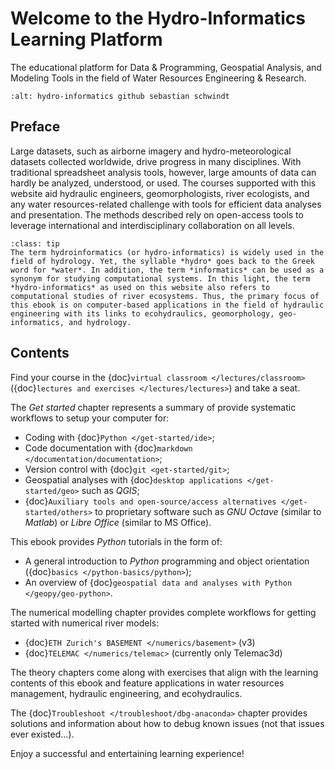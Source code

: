
# Welcome to the Hydro-Informatics Learning Platform

The educational platform for Data & Programming, Geospatial Analysis, and Modeling Tools in the field of Water Resources Engineering & Research.

```{image} img//icons/banner-logo.jpg
:alt: hydro-informatics github sebastian schwindt
```

## Preface

Large datasets, such as airborne imagery and hydro-meteorological datasets collected worldwide, drive progress in many disciplines. With traditional spreadsheet analysis tools, however, large amounts of data can hardly be analyzed, understood, or used. The courses supported with this website aid hydraulic engineers, geomorphologists, river ecologists, and any water resources-related challenge with tools for efficient data analyses and presentation. The methods described rely on open-access tools to leverage international and interdisciplinary collaboration on all levels.

```{admonition} What does Hydro-informatics stand for?
:class: tip
The term hydroinformatics (or hydro-informatics) is widely used in the field of hydrology. Yet, the syllable *hydro* goes back to the Greek word for *water*. In addition, the term *informatics* can be used as a synonym for studying computational systems. In this light, the term *hydro-informatics* as used on this website also refers to computational studies of river ecosystems. Thus, the primary focus of this ebook is on computer-based applications in the field of hydraulic engineering with its links to ecohydraulics, geomorphology, geo-informatics, and hydrology.
```

## Contents

Find your course in the {doc}`virtual classroom </lectures/classroom>` ({doc}`lectures and exercises </lectures/lectures>`) and take a seat.

The *Get started* chapter represents a summary of provide systematic workflows to setup your computer for:

- Coding with {doc}`Python </get-started/ide>`;
- Code documentation with {doc}`markdown </documentation/documentation>`;
- Version control with {doc}`git <get-started/git>`;
- Geospatial analyses with {doc}`desktop applications </get-started/geo>` such as *QGIS*;
-  {doc}`Auxiliary tools and open-source/access alternatives </get-started/others>` to proprietary software such as *GNU Octave* (similar to *Matlab*) or *Libre Office* (similar to MS Office).

This ebook provides *Python* tutorials in the form of:

- A general introduction to *Python* programming and object orientation ({doc}`basics </python-basics/python>`);
- An overview of {doc}`geospatial data and analyses with Python </geopy/geo-python>`.

The numerical modelling chapter provides complete workflows for getting started with numerical river models:

- {doc}`ETH Zurich's BASEMENT </numerics/basement>` (v3)
- {doc}`TELEMAC </numerics/telemac>` (currently only Telemac3d)

The theory chapters come along with exercises that align with the learning contents of this ebook and feature applications in water resources management, hydraulic engineering, and ecohydraulics.

The {doc}`Troubleshoot </troubleshoot/dbg-anaconda>` chapter provides solutions and information about how to debug known issues (not that issues ever existed...).




Enjoy a successful and entertaining learning experience!
